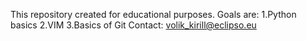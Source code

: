 This repository created for educational purposes.
Goals are:
	1.Python basics
	2.VIM
	3.Basics of Git
Contact:
	volik_kirill@eclipso.eu
	
